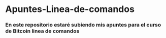 # Apuntes-Linea-de-comandos
### En este repositorio estaré subiendo mis apuntes para el curso de Bitcoin linea de comandos
